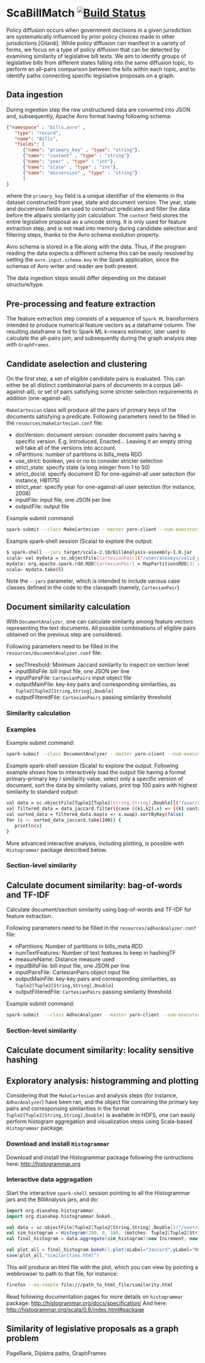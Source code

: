 # ScaBillMatch [![Build Status](https://travis-ci.org/ASvyatkovskiy/ScaBillMatch.svg?branch=master)](https://travis-ci.org/ASvyatkovskiy/ScaBillMatch.svg?branch=master)

Policy diffusion occurs when government decisions in a given jurisdiction are systematically influenced by prior policy choices made in other jurisdictions [Gilardi]. While policy diffusion can manifest in a variety of forms, we focus on a
type of policy diffusion that can be detected by examining similarity of legislative bill texts. We aim to identify groups of legislative bills from different states falling into the same diffusion topic, to perform an all-pairs comparison between the bills within each topic, and to identify paths connecting specific legislative proposals on a graph.


## Data ingestion

During ingestion step the raw unstructured data are converted into JSON and, subsequently, Apache Avro format having following schema:

```json
{"namespace" : "bills.avro" ,
   "type": "record",
   "name": "Bills",
   "fields": [
      {"name": "primary_key" , "type": "string"},
      {"name": "content" , "type" : "string"}
      {"name": "year" , "type" : "int"},
      {"name": "state" , "type" : "int"},
      {"name": "docversion" , "type" : "string"}
      ]
}
```

where the `primary_key` field is a unique identifier of the elements in the dataset constructed from year, state and
document version. The year, state and docversion fields are used to construct predicates and filter the data before the allpairs
similarity join calculation. The `content` field stores the entire legislative proposal as a unicode string. It is only used for feature extraction step, and is not read into memory during candidate selection and filtering steps, thanks to the Avro schema evolution property. 

Avro schema is stored in a file along with the data. Thus, if the program reading the data expects a different schema this can be easily resolved by setting the `avro.input.schema.key` in the Spark application, since the schemas of Avro writer and reader are both present.

The data ingestion steps would differ depending on the dataset structure/type.




## Pre-processing and feature extraction

The feature extraction step consists of a sequence of `Spark ML` transformers intended to produce numerical feature vectors
as a dataframe column. The resulting dataframe is fed to Spark ML k-means estimator, later used to calculate the all-pairs join, and subsequently during the graph analysis step with `GraphFrames`.




## Candidate aselection and clustering  

On the first step, a set of eligible candidate pairs is evaluated. This can either be all distinct combinatorial pairs of documents in a corpus (all-against-all), or set of pairs satisfying some stricter selection requirements in addition (one-against-all). 

`MakeCartesian` class will produce all the pairs of primary keys of the documents satisfying a predicate.
Following parameters need to be filled in the `resources/makeCartesian.conf` file:
* docVersion: document version: consider document pairs having a specific version. E.g. Introduced, Enacted... Leaving it an empty string will take all of the versions into account.
* nPartitions: number of partitions in bills_meta RDD
* use_strict: boolean, yes or no to consider stricter selection
* strict_state: specify state (a long integer from 1 to 50)
* strict_docid: specify document ID for one-against-all user selection (for instance, HB1175)
* strict_year: specify year for one-against-all user selection (for instance, 2006)
* inputFile: input file, one JSON per line
* outputFile: output file

Example submit command:

```bash
spark-submit --class MakeCartesian --master yarn-client --num-executors 30 --executor-cores 3 --executor-memory 10g target/scala-2.10/BillAnalysis-assembly-1.0.jar
```

Example spark-shell session (Scala) to explore the output:
```bash
$ spark-shell --jars target/scala-2.10/BillAnalysis-assembly-1.0.jar 
scala> val mydata = sc.objectFile[CartesianPair]("/user/alexeys/valid_pairs")
mydata: org.apache.spark.rdd.RDD[CartesianPair] = MapPartitionsRDD[3] at objectFile at <console>:27
scala> mydata.take(5)
```

Note the `--jars` parameter, which is intended to include various case classes defined in the code to the classpath (namely, `CartesianPair`)

## Document similarity calculation

With `DocumentAnalyzer`, one can calculate similarity among feature vectors representing the text documents. All possible combinations of eligible pairs obtained on the previous step are considered.

Following parameters need to be filled in the `resources/documentAnalyzer.conf` file:
* secThreshold: Minimum Jaccard similarity to inspect on section level 
* inputBillsFile: bill input file, one JSON per line
* inputPairsFile: `CartesianPairs` input object file
* outputMainFile: key-key pairs and corresponding similarities, as `Tuple2[Tuple2[String,String],Double]`
* outputFilteredFile: `CartesianPairs` passing similarity threshold


### Similarity calculation

### Examples

Example submit command:
```bash
spark-submit --class DocumentAnalyzer --master yarn-client --num-executors 30 --executor-cores 3 --executor-memory 10g target/scala-2.10/BillAnalysis-assembly-1.0.jar
```

Example spark-shell session (Scala) to explore the output. Following example shows how to interactively load the output file having a format primary-primary key / similarity value, select only a specific version of document, sort the data by similarity values, print top 100 pairs with highest similarity to standard output:
```bash
val data = sc.objectFile[Tuple2[Tuple2[String,String],Double]]("/user/alex/output_docs").cache()
val filtered_data = data_jaccard.filter({case ((k1,k2),v) => ((k1 contains "CO_2006_HB1175") || (k2 contains "CO_2006_HB1175"))})
val sorted_data = filtered_data.map(x => x.swap).sortByKey(false)
for (s <- sorted_data_jaccard.take(100)) {
   println(s)
}
```
More advanced interactive analysis, including plotting, is possible with `Histogrammar` package described below.

### Section-level similarity 


## Calculate document similarity: bag-of-words and TF-IDF

Calculate document/section similarity using bag-of-words and TF-IDF for feature extraction. 

Following parameters need to be filled in the `resources/adhocAnalyzer.conf` file:
* nPartitions: Number of partitions in bills_meta RDD
* numTextFeatures: Number of text features to keep in hashingTF
* measureName: Distance measure used
* inputBillsFile: bill input file, one JSON per line
* inputPairsFile: CartesianPairs object input file
* outputMainFile: key-key pairs and corresponding similarities, as `Tuple2[Tuple2[String,String],Double]`
* outputFilteredFile: `CartesianPairs` passing similarity threshold
    

Example submit command:
```bash
spark-submit  --class AdhocAnalyzer --master yarn-client --num-executors 30 --executor-cores 3 --executor-memory 10g target/scala-2.10/BillAnalysis-assembly-1.0.jar
```

### Section-level similarity

## Calculate document similarity: locality sensitive hashing

## Exploratory analysis: histogramming and plotting

Considering that the `MakeCartesian` and analysis steps (for instance, `AdhocAnalyzer`) have been ran, and the object file conraining 
the primary key pairs and corresponsing similarities in the format `Tuple2[Tuple2[String,String],Double]` is available in HDFS,
one can easily perform histogram aggregation and visualization steps using Scala-based `Histogrammar` package.


### Download and install `Histogrammar`

Download and install the Histogrammar package following the isntructions here: http://histogrammar.org

### Interactive data aggragation

Start the interactive `spark-shell` session pointing to all the Histogrammar jars and the BillAnalysis jars, and do:

```scala
import org.dianahep.histogrammar._
import org.dianahep.histogrammar.bokeh._

val data = sc.objectFile[Tuple2[Tuple2[String,String],Double]]("/user/alex/output").cache()
val sim_histogram = Histogram(200, 0, 100, {matches: Tuple2[Tuple2[String,String],Double] => matches._2})
val final_histogram = data.aggregate(sim_histogram)(new Increment, new Combine)

val plot_all = final_histogram.bokeh().plot(xLabel="Jaccard",yLabel="Num. pairs")
save(plot_all,"similarities.html")
```

This will produce an html file with the plot, which you can view by pointing a webbrowser to path to that file, for instance:

```bash
firefox --no-remote file:///path_to_html_file/similarity.html
```

Read following documentation pages for more details on `histogrammar` package: http://histogrammar.org/docs/specification/
And here: http://histogrammar.org/scala/0.6/index.html#package

## Similarity of legislative proposals as a graph problem

PageRank, Dijsktra paths, GraphFrames
